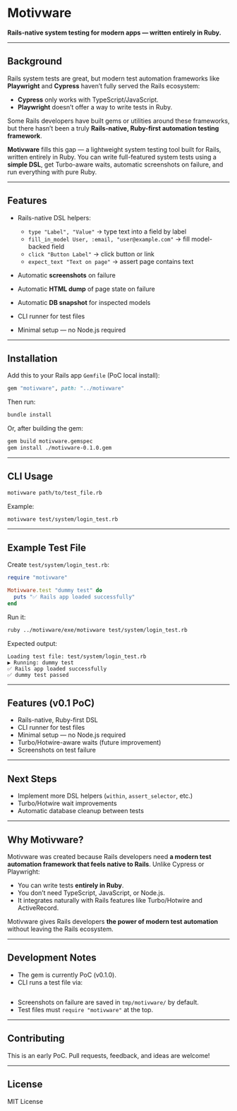 # Motivware

**Rails-native system testing for modern apps — written entirely in Ruby.**

---

## Background

Rails system tests are great, but modern test automation frameworks like **Playwright** and **Cypress** haven’t fully served the Rails ecosystem:

* **Cypress** only works with TypeScript/JavaScript.
* **Playwright** doesn’t offer a way to write tests in Ruby.

Some Rails developers have built gems or utilities around these frameworks, but there hasn’t been a truly **Rails-native, Ruby-first automation testing framework**.

**Motivware** fills this gap — a lightweight system testing tool built for Rails, written entirely in Ruby. You can write full-featured system tests using a **simple DSL**, get Turbo-aware waits, automatic screenshots on failure, and run everything with pure Ruby.

---

## Features

* Rails-native DSL helpers:

  * `type "Label", "Value"` → type text into a field by label
  * `fill_in_model User, :email, "user@example.com"` → fill model-backed field
  * `click "Button Label"` → click button or link
  * `expect_text "Text on page"` → assert page contains text
* Automatic **screenshots** on failure
* Automatic **HTML dump** of page state on failure
* Automatic **DB snapshot** for inspected models
* CLI runner for test files
* Minimal setup — no Node.js required

---

## Installation

Add this to your Rails app `Gemfile` (PoC local install):

```ruby
gem "motivware", path: "../motivware"
```

Then run:

```bash
bundle install
```

Or, after building the gem:

```bash
gem build motivware.gemspec
gem install ./motivware-0.1.0.gem
```

---

## CLI Usage

```bash
motivware path/to/test_file.rb
```

Example:

```bash
motivware test/system/login_test.rb
```

---

## Example Test File

Create `test/system/login_test.rb`:

```ruby
require "motivware"

Motivware.test "dummy test" do
  puts "✅ Rails app loaded successfully"
end
```

Run it:

```bash
ruby ../motivware/exe/motivware test/system/login_test.rb
```

Expected output:

```
Loading test file: test/system/login_test.rb
▶️ Running: dummy test
✅ Rails app loaded successfully
✅ dummy test passed
```

---

## Features (v0.1 PoC)

* Rails-native, Ruby-first DSL
* CLI runner for test files
* Minimal setup — no Node.js required
* Turbo/Hotwire-aware waits (future improvement)
* Screenshots on test failure

---

## Next Steps

* Implement more DSL helpers (`within`, `assert_selector`, etc.)
* Turbo/Hotwire wait improvements
* Automatic database cleanup between tests

---

## Why Motivware?

Motivware was created because Rails developers need **a modern test automation framework that feels native to Rails**. Unlike Cypress or Playwright:

* You can write tests **entirely in Ruby**.
* You don’t need TypeScript, JavaScript, or Node.js.
* It integrates naturally with Rails features like Turbo/Hotwire and ActiveRecord.

Motivware gives Rails developers **the power of modern test automation** without leaving the Rails ecosystem.

---

## Development Notes

* The gem is currently PoC (v0.1.0).
* CLI runs a test file via:

```motivware file_path
```

* Screenshots on failure are saved in `tmp/motivware/` by default.
* Test files must `require "motivware"` at the top.

---

## Contributing

This is an early PoC. Pull requests, feedback, and ideas are welcome!

---

## License

MIT License
